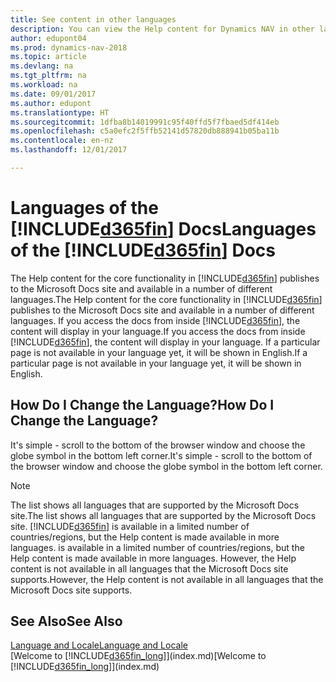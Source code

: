 ```yaml
---
title: See content in other languages
description: You can view the Help content for Dynamics NAV in other languages.
author: edupont04
ms.prod: dynamics-nav-2018
ms.topic: article
ms.devlang: na
ms.tgt_pltfrm: na
ms.workload: na
ms.date: 09/01/2017
ms.author: edupont
ms.translationtype: HT
ms.sourcegitcommit: 1dfba8b14019991c95f40ffd5f7fbaed5df414eb
ms.openlocfilehash: c5a0efc2f5ffb52141d57820db888941b05ba11b
ms.contentlocale: en-nz
ms.lasthandoff: 12/01/2017

---
```

# <a name="languages-of-the-included365finincludesd365finmdmd-docs"></a><span data-ttu-id="a7a1b-103">Languages of the [!INCLUDE[d365fin](includes/d365fin_md.md)] Docs</span><span class="sxs-lookup"><span data-stu-id="a7a1b-103">Languages of the [!INCLUDE[d365fin](includes/d365fin_md.md)] Docs</span></span>
<span data-ttu-id="a7a1b-104">The Help content for the core functionality in [!INCLUDE[d365fin](includes/d365fin_md.md)] publishes to the Microsoft Docs site and available in a number of different languages.</span><span class="sxs-lookup"><span data-stu-id="a7a1b-104">The Help content for the core functionality in [!INCLUDE[d365fin](includes/d365fin_md.md)] publishes to the Microsoft Docs site and available in a number of different languages.</span></span> <span data-ttu-id="a7a1b-105">If you access the docs from inside [!INCLUDE[d365fin](includes/d365fin_md.md)], the content will display in your language.</span><span class="sxs-lookup"><span data-stu-id="a7a1b-105">If you access the docs from inside [!INCLUDE[d365fin](includes/d365fin_md.md)], the content will display in your language.</span></span> <span data-ttu-id="a7a1b-106">If a particular page is not available in your language yet, it will be shown in English.</span><span class="sxs-lookup"><span data-stu-id="a7a1b-106">If a particular page is not available in your language yet, it will be shown in English.</span></span>

## <a name="how-do-i-change-the-language"></a><span data-ttu-id="a7a1b-107">How Do I Change the Language?</span><span class="sxs-lookup"><span data-stu-id="a7a1b-107">How Do I Change the Language?</span></span>
<span data-ttu-id="a7a1b-108">It's simple - scroll to the bottom of the browser window and choose the globe symbol in the bottom left corner.</span><span class="sxs-lookup"><span data-stu-id="a7a1b-108">It's simple - scroll to the bottom of the browser window and choose the globe symbol in the bottom left corner.</span></span>

> [!NOTE]  
> <span data-ttu-id="a7a1b-109">The list shows all languages that are supported by the Microsoft Docs site.</span><span class="sxs-lookup"><span data-stu-id="a7a1b-109">The list shows all languages that are supported by the Microsoft Docs site.</span></span> [!INCLUDE[d365fin](includes/d365fin_md.md)]<span data-ttu-id="a7a1b-110"> is available in a limited number of countries/regions, but the Help content is made available in more languages.</span><span class="sxs-lookup"><span data-stu-id="a7a1b-110"> is available in a limited number of countries/regions, but the Help content is made available in more languages.</span></span> <span data-ttu-id="a7a1b-111">However, the Help content is not available in all languages that the Microsoft Docs site supports.</span><span class="sxs-lookup"><span data-stu-id="a7a1b-111">However, the Help content is not available in all languages that the Microsoft Docs site supports.</span></span>

## <a name="see-also"></a><span data-ttu-id="a7a1b-112">See Also</span><span class="sxs-lookup"><span data-stu-id="a7a1b-112">See Also</span></span>
[<span data-ttu-id="a7a1b-113">Language and Locale</span><span class="sxs-lookup"><span data-stu-id="a7a1b-113">Language and Locale</span></span>](about-locale-language.md)  
<span data-ttu-id="a7a1b-114">[Welcome to [!INCLUDE[d365fin_long](includes/d365fin_long_md.md)]](index.md)</span><span class="sxs-lookup"><span data-stu-id="a7a1b-114">[Welcome to [!INCLUDE[d365fin_long](includes/d365fin_long_md.md)]](index.md)</span></span>  

